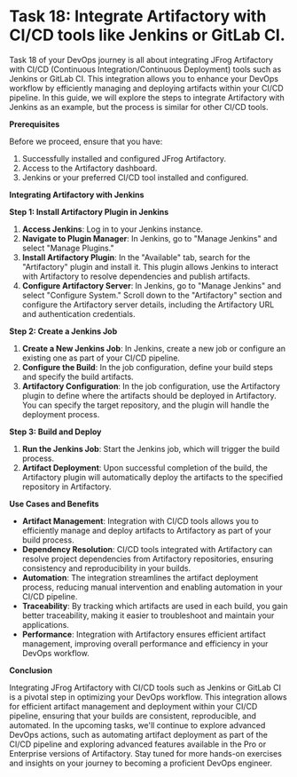 # Task 18: Integrate Artifactory with CI/CD tools like Jenkins or GitLab CI.

Task 18 of your DevOps journey is all about integrating JFrog Artifactory with CI/CD (Continuous Integration/Continuous Deployment) tools such as Jenkins or GitLab CI. This integration allows you to enhance your DevOps workflow by efficiently managing and deploying artifacts within your CI/CD pipeline. In this guide, we will explore the steps to integrate Artifactory with Jenkins as an example, but the process is similar for other CI/CD tools.

**Prerequisites**

Before we proceed, ensure that you have:

1. Successfully installed and configured JFrog Artifactory.
2. Access to the Artifactory dashboard.
3. Jenkins or your preferred CI/CD tool installed and configured.

**Integrating Artifactory with Jenkins**

**Step 1: Install Artifactory Plugin in Jenkins**

1. **Access Jenkins**: Log in to your Jenkins instance.
2. **Navigate to Plugin Manager**: In Jenkins, go to "Manage Jenkins" and select "Manage Plugins."
3. **Install Artifactory Plugin**: In the "Available" tab, search for the "Artifactory" plugin and install it. This plugin allows Jenkins to interact with Artifactory to resolve dependencies and publish artifacts.
4. **Configure Artifactory Server**: In Jenkins, go to "Manage Jenkins" and select "Configure System." Scroll down to the "Artifactory" section and configure the Artifactory server details, including the Artifactory URL and authentication credentials.

**Step 2: Create a Jenkins Job**

1. **Create a New Jenkins Job**: In Jenkins, create a new job or configure an existing one as part of your CI/CD pipeline.
2. **Configure the Build**: In the job configuration, define your build steps and specify the build artifacts.
3. **Artifactory Configuration**: In the job configuration, use the Artifactory plugin to define where the artifacts should be deployed in Artifactory. You can specify the target repository, and the plugin will handle the deployment process.

**Step 3: Build and Deploy**

1. **Run the Jenkins Job**: Start the Jenkins job, which will trigger the build process.
2. **Artifact Deployment**: Upon successful completion of the build, the Artifactory plugin will automatically deploy the artifacts to the specified repository in Artifactory.

**Use Cases and Benefits**

- **Artifact Management**: Integration with CI/CD tools allows you to efficiently manage and deploy artifacts to Artifactory as part of your build process.
- **Dependency Resolution**: CI/CD tools integrated with Artifactory can resolve project dependencies from Artifactory repositories, ensuring consistency and reproducibility in your builds.
- **Automation**: The integration streamlines the artifact deployment process, reducing manual intervention and enabling automation in your CI/CD pipeline.
- **Traceability**: By tracking which artifacts are used in each build, you gain better traceability, making it easier to troubleshoot and maintain your applications.
- **Performance**: Integration with Artifactory ensures efficient artifact management, improving overall performance and efficiency in your DevOps workflow.

**Conclusion**

Integrating JFrog Artifactory with CI/CD tools such as Jenkins or GitLab CI is a pivotal step in optimizing your DevOps workflow. This integration allows for efficient artifact management and deployment within your CI/CD pipeline, ensuring that your builds are consistent, reproducible, and automated. In the upcoming tasks, we'll continue to explore advanced DevOps actions, such as automating artifact deployment as part of the CI/CD pipeline and exploring advanced features available in the Pro or Enterprise versions of Artifactory. Stay tuned for more hands-on exercises and insights on your journey to becoming a proficient DevOps engineer.